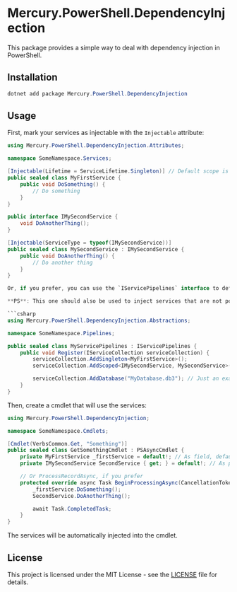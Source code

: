 # Mercury.PowerShell.DependencyInjection

This package provides a simple way to deal with dependency injection in PowerShell.

## Installation

```powershell
dotnet add package Mercury.PowerShell.DependencyInjection
```

## Usage

First, mark your services as injectable with the `Injectable` attribute:

```csharp
using Mercury.PowerShell.DependencyInjection.Attributes;

namespace SomeNamespace.Services;

[Injectable(Lifetime = ServiceLifetime.Singleton)] // Default scope is Scoped
public sealed class MyFirstService {
    public void DoSomething() {
        // Do something
    }
}

public interface IMySecondService {
    void DoAnotherThing();
}

[Injectable(ServiceType = typeof(IMySecondService))]
public sealed class MySecondService : IMySecondService {
    public void DoAnotherThing() {
        // Do another thing
    }
}

Or, if you prefer, you can use the `IServicePipelines` interface to define your services:

**PS**: This one should also be used to inject services that are not possible to be marked with the `Injectable` attribute.

```csharp
using Mercury.PowerShell.DependencyInjection.Abstractions;

namespace SomeNamespace.Pipelines;

public sealed class MyServicePipelines : IServicePipelines {
    public void Register(IServiceCollection serviceCollection) {
        serviceCollection.AddSingleton<MyFirstService>();
        serviceCollection.AddScoped<IMySecondService, MySecondService>();

        serviceCollection.AddDatabase("MyDatabase.db3"); // Just an example
    }
}
```

Then, create a cmdlet that will use the services:

```csharp
using Mercury.PowerShell.DependencyInjection;

namespace SomeNamespace.Cmdlets;

[Cmdlet(VerbsCommon.Get, "Something")]
public sealed class GetSomethingCmdlet : PSAsyncCmdlet {
    private MyFirstService _firstService = default!; // As field, default! is used to suppress the warning
    private IMySecondService SecondService { get; } = default!; // As property, the setter is not necessary

    // Or ProcessRecordAsync, if you prefer
    protected override async Task BeginProcessingAsync(CancellationToken cancellationToken = default) {
        _firstService.DoSomething();
        SecondService.DoAnotherThing();

        await Task.CompletedTask;
    }
}
```

The services will be automatically injected into the cmdlet.

## License

This project is licensed under the MIT License - see the [LICENSE](../../../LICENSE) file for details.

